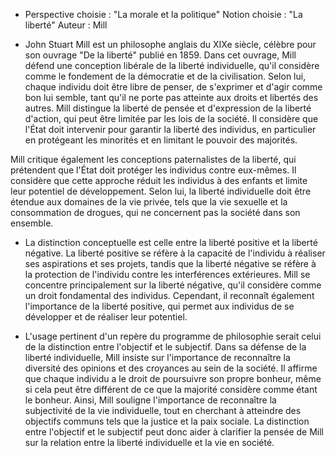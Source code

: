 - Perspective choisie : "La morale et la politique"
Notion choisie : "La liberté"
Auteur : Mill

- John Stuart Mill est un philosophe anglais du XIXe siècle, célèbre pour son ouvrage "De la liberté" publié en 1859. Dans cet ouvrage, Mill défend une conception libérale de la liberté individuelle, qu'il considère comme le fondement de la démocratie et de la civilisation. Selon lui, chaque individu doit être libre de penser, de s'exprimer et d'agir comme bon lui semble, tant qu'il ne porte pas atteinte aux droits et libertés des autres. Mill distingue la liberté de pensée et d'expression de la liberté d'action, qui peut être limitée par les lois de la société. Il considère que l'État doit intervenir pour garantir la liberté des individus, en particulier en protégeant les minorités et en limitant le pouvoir des majorités.

Mill critique également les conceptions paternalistes de la liberté, qui prétendent que l'État doit protéger les individus contre eux-mêmes. Il considère que cette approche réduit les individus à des enfants et limite leur potentiel de développement. Selon lui, la liberté individuelle doit être étendue aux domaines de la vie privée, tels que la vie sexuelle et la consommation de drogues, qui ne concernent pas la société dans son ensemble.

- La distinction conceptuelle est celle entre la liberté positive et la liberté négative. La liberté positive se réfère à la capacité de l'individu à réaliser ses aspirations et ses projets, tandis que la liberté négative se réfère à la protection de l'individu contre les interférences extérieures. Mill se concentre principalement sur la liberté négative, qu'il considère comme un droit fondamental des individus. Cependant, il reconnaît également l'importance de la liberté positive, qui permet aux individus de se développer et de réaliser leur potentiel.

- L'usage pertinent d'un repère du programme de philosophie serait celui de la distinction entre l'objectif et le subjectif. Dans sa défense de la liberté individuelle, Mill insiste sur l'importance de reconnaître la diversité des opinions et des croyances au sein de la société. Il affirme que chaque individu a le droit de poursuivre son propre bonheur, même si cela peut être différent de ce que la majorité considère comme étant le bonheur. Ainsi, Mill souligne l'importance de reconnaître la subjectivité de la vie individuelle, tout en cherchant à atteindre des objectifs communs tels que la justice et la paix sociale. La distinction entre l'objectif et le subjectif peut donc aider à clarifier la pensée de Mill sur la relation entre la liberté individuelle et la vie en société.
